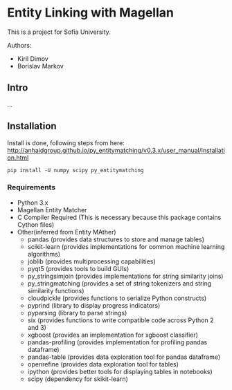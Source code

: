 # Entity Linking with Magellan
This is a project for Sofia University.

Authors:
 - Kiril Dimov
 - Borislav Markov
## Intro
...
 
## Installation
Install is done, following steps from here:
http://anhaidgroup.github.io/py_entitymatching/v0.3.x/user_manual/installation.html

`pip install -U numpy scipy py_entitymatching`
### Requirements
-  Python 3.x
-  Magellan Entity Matcher
- C Compiler Required (This is necessary because this package contains Cython files)
- Other(inferred from Entity MAther)
  * pandas (provides data structures to store and manage tables)
  * scikit-learn (provides implementations for common machine learning algorithms)
  * joblib (provides multiprocessing capabilities)
  * pyqt5 (provides tools to build GUIs)
  * py_stringsimjoin (provides implementations for string similarity joins)
  * py_stringmatching (provides a set of string tokenizers and string similarity functions)
  * cloudpickle (provides functions to serialize Python constructs)
  * pyprind (library to display progress indicators)
  * pyparsing (library to parse strings)
  * six (provides functions to write compatible code across Python 2 and 3)
  * xgboost (provides an implementation for xgboost classifier)
  * pandas-profiling (provides implementation for profiling pandas dataframe)
  * pandas-table (provides data exploration tool for pandas dataframe)
  * openrefine (provides data exploration tool for tables)
  * ipython (provides better tools for displaying tables in notebooks)
  * scipy (dependency for skikit-learn)
